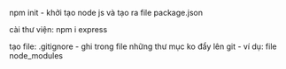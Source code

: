 npm init - khởi tạo node js và tạo ra file package.json

cài thư viện: npm i express

tạo file: .gitignore - ghi trong file những thư mục ko đẩy lên git - ví dụ: file node_modules
